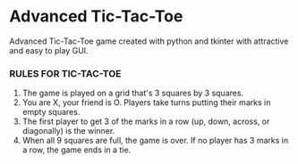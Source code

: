 # Advanced Tic-Tac-Toe

Advanced Tic-Tac-Toe game created with python and tkinter with attractive and easy to play GUI.

### RULES FOR TIC-TAC-TOE  
1. The game is played on a grid that's 3 squares by 3 squares.  
2. You are X, your friend is O. Players take turns putting their marks in empty squares. 
3. The first player to get 3 of the marks in a row (up, down, across, or diagonally) is the winner.
4. When all 9 squares are full, the game is over. If no player has 3 marks in a row, the game ends in a tie.
